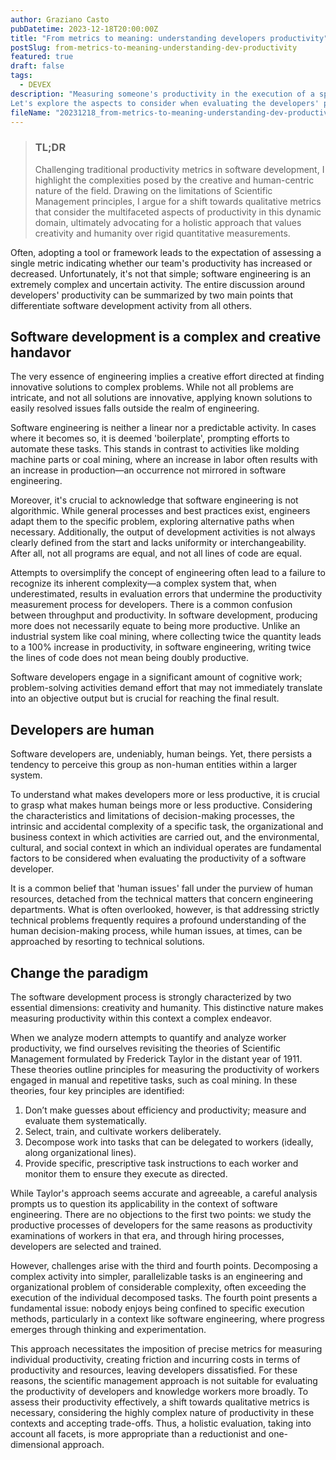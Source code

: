 ```yaml
---
author: Graziano Casto
pubDatetime: 2023-12-18T20:00:00Z
title: "From metrics to meaning: understanding developers productivity"
postSlug: from-metrics-to-meaning-understanding-dev-productivity
featured: true
draft: false
tags:
  - DEVEX
description: "Measuring someone's productivity in the execution of a specific task is of fundamental importance for optimizing the activity itself. Productivity has always been considered in quantitative terms since the early theories of Scientific Management in 1911, but in the era of 'Knowledge Workers', these paradigms must necessarily evolve.
Let's explore the aspects to consider when evaluating the developers' performance in this new productive context."
fileName: "20231218_from-metrics-to-meaning-understanding-dev-productivity"
---
```


> ### TL;DR
>
> Challenging traditional productivity metrics in software development, I highlight the complexities posed by the creative and human-centric nature of the field. Drawing on the limitations of Scientific Management principles, I argue for a shift towards qualitative metrics that consider the multifaceted aspects of productivity in this dynamic domain, ultimately advocating for a holistic approach that values creativity and humanity over rigid quantitative measurements.

Often, adopting a tool or framework leads to the expectation of assessing a single metric indicating whether our team's productivity has increased or decreased. Unfortunately, it's not that simple; software engineering is an extremely complex and uncertain activity. The entire discussion around developers' productivity can be summarized by two main points that differentiate software development activity from all others.

## Software development is a complex and creative handavor

The very essence of engineering implies a creative effort directed at finding innovative solutions to complex problems. While not all problems are intricate, and not all solutions are innovative, applying known solutions to easily resolved issues falls outside the realm of engineering.

Software engineering is neither a linear nor a predictable activity. In cases where it becomes so, it is deemed 'boilerplate', prompting efforts to automate these tasks. This stands in contrast to activities like molding machine parts or coal mining, where an increase in labor often results with an increase in production—an occurrence not mirrored in software engineering.

Moreover, it's crucial to acknowledge that software engineering is not algorithmic. While general processes and best practices exist, engineers adapt them to the specific problem, exploring alternative paths when necessary. Additionally, the output of development activities is not always clearly defined from the start and lacks uniformity or interchangeability. After all, not all programs are equal, and not all lines of code are equal.

Attempts to oversimplify the concept of engineering often lead to a failure to recognize its inherent complexity—a complex system that, when underestimated, results in evaluation errors that undermine the productivity measurement process for developers. There is a common confusion between throughput and productivity. In software development, producing more does not necessarily equate to being more productive. Unlike an industrial system like coal mining, where collecting twice the quantity leads to a 100% increase in productivity, in software engineering, writing twice the lines of code does not mean being doubly productive.

Software developers engage in a significant amount of cognitive work; problem-solving activities demand effort that may not immediately translate into an objective output but is crucial for reaching the final result.

## Developers are human

Software developers are, undeniably, human beings. Yet, there persists a tendency to perceive this group as non-human entities within a larger system.

To understand what makes developers more or less productive, it is crucial to grasp what makes human beings more or less productive. Considering the characteristics and limitations of decision-making processes, the intrinsic and accidental complexity of a specific task, the organizational and business context in which activities are carried out, and the environmental, cultural, and social context in which an individual operates are fundamental factors to be considered when evaluating the productivity of a software developer.

It is a common belief that 'human issues' fall under the purview of human resources, detached from the technical matters that concern engineering departments. What is often overlooked, however, is that addressing strictly technical problems frequently requires a profound understanding of the human decision-making process, while human issues, at times, can be approached by resorting to technical solutions.

## Change the paradigm

The software development process is strongly characterized by two essential dimensions: creativity and humanity. This distinctive nature makes measuring productivity within this context a complex endeavor.

When we analyze modern attempts to quantify and analyze worker productivity, we find ourselves revisiting the theories of Scientific Management formulated by Frederick Taylor in the distant year of 1911. These theories outline principles for measuring the productivity of workers engaged in manual and repetitive tasks, such as coal mining. In these theories, four key principles are identified:

1.  Don’t make guesses about efficiency and productivity; measure and evaluate them systematically.
2.  Select, train, and cultivate workers deliberately.
3.  Decompose work into tasks that can be delegated to workers (ideally, along organizational lines).
4.  Provide specific, prescriptive task instructions to each worker and monitor them to ensure they execute as directed.

While Taylor's approach seems accurate and agreeable, a careful analysis prompts us to question its applicability in the context of software engineering. There are no objections to the first two points: we study the productive processes of developers for the same reasons as productivity examinations of workers in that era, and through hiring processes, developers are selected and trained.

However, challenges arise with the third and fourth points. Decomposing a complex activity into simpler, parallelizable tasks is an engineering and organizational problem of considerable complexity, often exceeding the execution of the individual decomposed tasks. The fourth point presents a fundamental issue: nobody enjoys being confined to specific execution methods, particularly in a context like software engineering, where progress emerges through thinking and experimentation.

This approach necessitates the imposition of precise metrics for measuring individual productivity, creating friction and incurring costs in terms of productivity and resources, leaving developers dissatisfied. For these reasons, the scientific management approach is not suitable for evaluating the productivity of developers and knowledge workers more broadly. To assess their productivity effectively, a shift towards qualitative metrics is necessary, considering the highly complex nature of productivity in these contexts and accepting trade-offs. Thus, a holistic evaluation, taking into account all facets, is more appropriate than a reductionist and one-dimensional approach.
